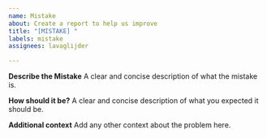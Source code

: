 ```yaml
---
name: Mistake
about: Create a report to help us improve
title: "[MISTAKE] "
labels: mistake
assignees: lavaglijder

---
```


**Describe the Mistake**
A clear and concise description of what the mistake is.

**How should it be?**
A clear and concise description of what you expected it should be.

**Additional context**
Add any other context about the problem here.

